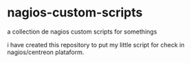 # nagios-custom-scripts
a collection de nagios custom scripts for somethings

i have created this repository to put my little script for check in nagios/centreon plataform.
